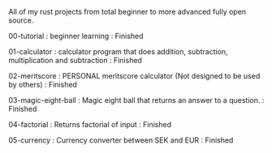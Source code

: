 All of my rust projects from total beginner to more advanced fully open source.

00-tutorial : beginner learning : Finished

01-calculator : calculator program that does addition, subtraction, multiplication and subtraction : Finished

02-meritscore : PERSONAL meritscore calculator (Not designed to be used by others) : Finished 

03-magic-eight-ball : Magic eight ball that returns an answer to a question. : Finished

04-factorial : Returns factorial of input : Finished

05-currency : Currency converter between SEK and EUR : Finished